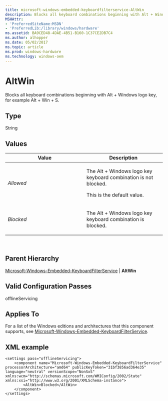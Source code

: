 ```yaml
---
title: microsoft-windows-embedded-keyboardfilterservice-AltWin
description: Blocks all keyboard combinations beginning with Alt + Windows logo key, for example Alt + Win + S.
MSHAttr:
- 'PreferredSiteName:MSDN'
- 'PreferredLib:/library/windows/hardware'
ms.assetid: BA9CED48-4DAE-4B51-B160-1C37CE2DB7C4
ms.author: alhopper
ms.date: 05/02/2017
ms.topic: article
ms.prod: windows-hardware
ms.technology: windows-oem
---
```


# AltWin


Blocks all keyboard combinations beginning with Alt + Windows logo key, for example Alt + Win + S.

## Type


String

## Values


<table>
<colgroup>
<col width="50%" />
<col width="50%" />
</colgroup>
<thead>
<tr class="header">
<th>Value</th>
<th>Description</th>
</tr>
</thead>
<tbody>
<tr class="odd">
<td><p><em>Allowed</em></p></td>
<td><p>The Alt + Windows logo key keyboard combination is not blocked.</p>
<p>This is the default value.</p></td>
</tr>
<tr class="even">
<td><p><em>Blocked</em></p></td>
<td><p>The Alt + Windows logo key keyboard combination is blocked.</p></td>
</tr>
</tbody>
</table>

 

## Parent Hierarchy


[Microsoft-Windows-Embedded-KeyboardFilterService](microsoft-windows-embedded-keyboardfilterservice.md) | **AltWin**

## Valid Configuration Passes


offlineServicing

## Applies To


For a list of the Windows editions and architectures that this component supports, see [Microsoft-Windows-Embedded-KeyboardFilterService](microsoft-windows-embedded-keyboardfilterservice.md).

## XML example


```
<settings pass="offlineServicing">
    <component name="Microsoft-Windows-Embedded-KeyboardFilterService" processorArchitecture="amd64" publicKeyToken="31bf3856ad364e35" language="neutral" versionScope="NonSxS" xmlns:wcm="http://schemas.microsoft.com/WMIConfig/2002/State" xmlns:xsi="http://www.w3.org/2001/XMLSchema-instance">
        <AltWin>Blocked</AltWin>
    </component>
</settings>
```

 

 






